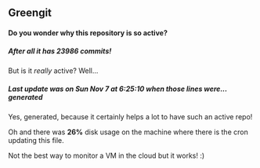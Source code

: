 ## Greengit

#### Do you wonder why this repository is so active?

##### After all it has 23986 commits!

But is it *really* active? Well...

##### Last update was on Sun Nov 7 at 6:25:10 when those lines were... generated

Yes, generated, because it certainly helps a lot to have such an active repo!

Oh and there was **26%** disk usage on the machine
where there is the cron updating this file.

Not the best way to monitor a VM in the cloud but it works! :)

